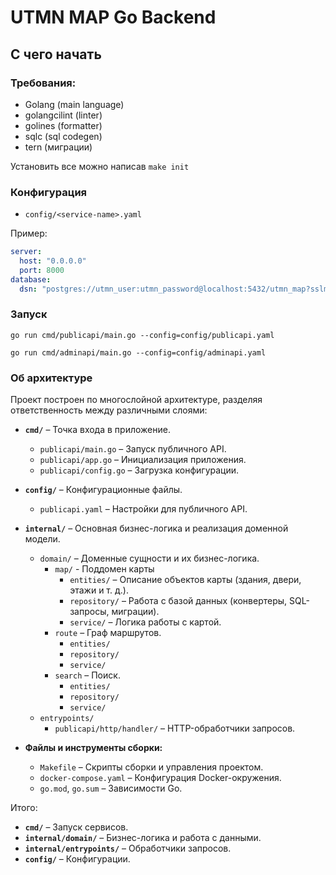 # UTMN MAP Go Backend

## С чего начать

### Требования:

- Golang (main language)
- golangcilint (linter)
- golines (formatter)
- sqlc (sql codegen)
- tern (миграции)

Установить все можно написав `make init`

### Конфигурация

- `config/<service-name>.yaml`

Пример:

```yaml
server:
  host: "0.0.0.0"
  port: 8000
database:
  dsn: "postgres://utmn_user:utmn_password@localhost:5432/utmn_map?sslmode=disable"
```

### Запуск

```
go run cmd/publicapi/main.go --config=config/publicapi.yaml

go run cmd/adminapi/main.go --config=config/adminapi.yaml
```

### Об архитектуре

Проект построен по многослойной архитектуре, разделяя ответственность между различными слоями:

- **`cmd/`** – Точка входа в приложение.

  - `publicapi/main.go` – Запуск публичного API.
  - `publicapi/app.go` – Инициализация приложения.
  - `publicapi/config.go` – Загрузка конфигурации.

- **`config/`** – Конфигурационные файлы.

  - `publicapi.yaml` – Настройки для публичного API.

- **`internal/`** – Основная бизнес-логика и реализация доменной модели.

  - `domain/` – Доменные сущности и их бизнес-логика.
    - `map/` - Поддомен карты
      - `entities/` – Описание объектов карты (здания, двери, этажи и т. д.).
      - `repository/` – Работа с базой данных (конвертеры, SQL-запросы, миграции).
      - `service/` – Логика работы с картой.
    - `route` – Граф маршрутов.
      - `entities/`
      - `repository/`
      - `service/`
    - `search` – Поиск.
      - `entities/`
      - `repository/`
      - `service/`
  - `entrypoints/`
    - `publicapi/http/handler/` – HTTP-обработчики запросов.

- **Файлы и инструменты сборки:**
  - `Makefile` – Скрипты сборки и управления проектом.
  - `docker-compose.yaml` – Конфигурация Docker-окружения.
  - `go.mod`, `go.sum` – Зависимости Go.

Итого:

- **`cmd/`** – Запуск сервисов.
- **`internal/domain/`** – Бизнес-логика и работа с данными.
- **`internal/entrypoints/`** – Обработчики запросов.
- **`config/`** – Конфигурации.
